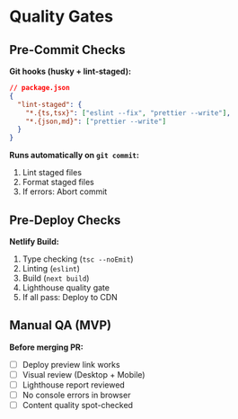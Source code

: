 # Quality Gates

## Pre-Commit Checks

**Git hooks (husky + lint-staged):**
```json
// package.json
{
  "lint-staged": {
    "*.{ts,tsx}": ["eslint --fix", "prettier --write"],
    "*.{json,md}": ["prettier --write"]
  }
}
```

**Runs automatically on `git commit`:**
1. Lint staged files
2. Format staged files
3. If errors: Abort commit

## Pre-Deploy Checks

**Netlify Build:**
1. Type checking (`tsc --noEmit`)
2. Linting (`eslint`)
3. Build (`next build`)
4. Lighthouse quality gate
5. If all pass: Deploy to CDN

## Manual QA (MVP)

**Before merging PR:**
- [ ] Deploy preview link works
- [ ] Visual review (Desktop + Mobile)
- [ ] Lighthouse report reviewed
- [ ] No console errors in browser
- [ ] Content quality spot-checked
